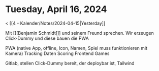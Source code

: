 # Tuesday, April 16, 2024

< [[4 - Kalender/Notes/2024-04-15|Yesterday]]

Mit [[[Benjamin Schmidt]]] und seinem Freund sprechen. Wir erzeugen Click-Dummy und diese bauen die PWA

PWA (native App, offline, Icon, Namen, Spiel muss funktionieren mit Kamera)
Tracking Daten
Scoring
Frontend
Games

Gitlab, stellen Click-Dummy bereit, der deploybar ist, Tailwind